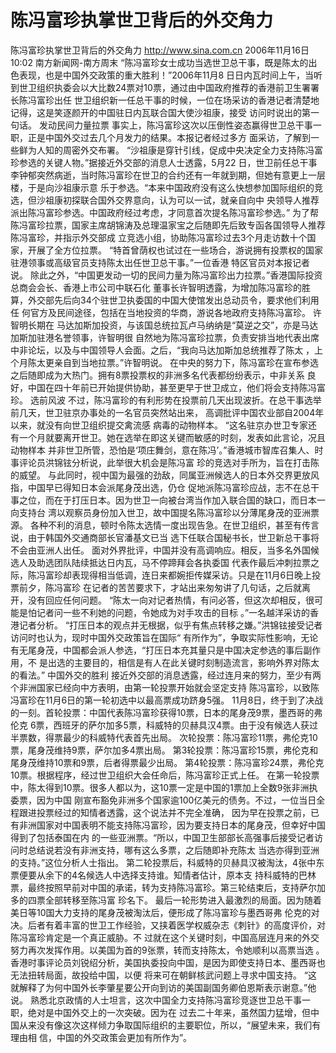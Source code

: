 # 陈冯富珍执掌世卫背后的外交角力

陈冯富珍执掌世卫背后的外交角力
http://www.sina.com.cn 2006年11月16日10:02 南方新闻网-南方周末
“陈冯富珍女士成功当选世卫总干事，既是陈太的出色表现，也是中国外交政策的重大胜利！”2006年11月8 日日内瓦时间上午，当听到世卫组织执委会以大比数24票对10票，通过由中国政府推荐的香港前卫生署署长陈冯富珍出任 世卫组织新一任总干事的时候，一位在场采访的香港记者清楚地记得，这是笑逐颜开的中国驻日内瓦联合国大使沙祖康，接受 访问时说出的第一句话。
发动民间力量拉票
事实上，陈冯富珍这次以压倒性姿态赢得世卫总干事一职，正是中国外交过去几个月发力的结果。本报记者经过多方 面采访，了解到一些鲜为人知的周密外交布署。
“沙祖康是穿针引线，促成中央决定全力支持陈冯富珍参选的关键人物。”据接近外交部的消息人士透露，5月22 日，世卫前任总干事李钟郁突然病逝，当时陈冯富珍在世卫的合约还有一年就到期，但她有意更上一层楼，于是向沙祖康示意 乐于参选。“本来中国政府没有这么快想参加国际组织的竞选，但沙祖康初探联合国外交界意向，认为可以一试，就亲自向中 央领导人推荐派出陈冯富珍参选。中国政府经过考虑，才同意首次提名陈冯富珍参选。”
为了帮陈冯富珍拉票，国家主席胡锦涛及总理温家宝之后随即先后致专函各国领导人推荐陈冯富珍，并指示外交部成 立竞选小组，协助陈冯富珍过去3个月走访数十个国家，开展了全方位拉票。
“特首曾荫权也试过在一些场合，游说拥有投票权的国家驻港领事或高级官员支持陈太出任世卫总干事。”一位香港 特区官员对本报记者说。
除此之外，“中国更发动一切的民间力量为陈冯富珍出力拉票。”香港国际投资总商会会长、香港上市公司中联石化 董事长许智明透露，为增加陈冯富珍的胜算，外交部先后向34个驻世卫执委国的中国大使馆发出总动员令，要求他们利用任 何官方及民间途径，包括在当地投资的华商，游说各地政府支持陈冯富珍。
许智明长期在
马达加斯加投资，与该国总统拉瓦卢马纳纳是“莫逆之交”，亦是马达加斯加驻港名誉领事，许智明很 自然地为陈冯富珍拉票，负责安排当地代表出席中非论坛，以及与中国领导人会面。之后，“我向马达加斯加总统推荐了陈太 ，上个月陈太更亲自到当地拉票。”许智明说。
在中央的努力下，陈冯富珍在宣布参选之后随即成为大热门。拥有8票投票权的非洲多名代表都纷纷表示，中非关系 良好，中国在四十年前已开始提供协助，甚至更早于世卫成立，他们将会支持陈冯富珍。
选前风波
不过，陈冯富珍的有利形势在投票前几天出现波折。在总干事选举前几天，世卫驻京办事处的一名官员突然站出来， 高调批评中国农业部自2004年以来，就没有向世卫组织提交禽流感
病毒的动物样本。
“这名驻京办世卫专家还有一个月就要离开世卫。她在选举在即这关键而敏感的时刻，发表如此言论，况且动物样本 并非世卫所管，恐怕是‘项庄舞剑，意在陈冯’。”香港城市智库召集人、时事评论员洪锦铉分析说，此举很大机会是陈冯富 珍的竞选对手所为，旨在打击陈的威望。
与此同时，视中国为最强的劲敌，同属亚洲候选人的日本外交界更放风指，中国早已得知日本会派尾身茂出选，仍仓 促地派陈冯富珍应战，志不在总干事之位，而在于打压日本。因为世卫一向被台湾当作加入联合国的缺口，而日本一向支持台 湾以观察员身份加入世卫，故中国提名陈冯富珍以分薄尾身茂的亚洲票源。
各种不利的消息，顿时令陈太选情一度出现告急。在世卫组织，甚至有传言说，由于韩国外交通商部长官潘基文已当 选下任联合国秘书长，世卫新总干事将不会由亚洲人出任。
面对外界批评，中国并没有高调响应。相反，当多名外国候选人及助选团队陆续抵达日内瓦，马不停蹄拜会各执委国 代表作最后冲刺拉票之际，陈冯富珍却表现得相当低调，连日来都婉拒传媒采访。只是在11月6日晚上投票前夕，陈冯富珍 在记者的苦苦要求下，才站出来匆匆讲了几句话，之后就离开，没有回应任何问题。
“陈太一向对记者热情，有问必答，但这次却相反，很可能是怕记者问一些不利她的问题，令她成为对手攻击的目标 。”一名越洋采访的香港记者分析。
“打压日本的观点并无根据，似乎有焦点转移之嫌。”洪锦铉接受记者访问时也认为，现时中国外交政策旨在国际“ 有所作为”，争取实际性影响，无论有无尾身茂，中国都会派人参选，“打压日本充其量只是中国决定参选的事后副作用，不 是出选的主要目的，相信是有人在此关键时刻制造流言，影响外界对陈太的看法。”
中国外交的胜利
接近外交部的消息透露，经过连月来的努力，至少有两个非洲国家已经向中方表明，由第一轮投票开始就会坚定支持 陈冯富珍，以致陈冯富珍在11月6日的第一轮初选中以最高票成功跻身5强。
11月8日，终于到了决战的一刻。首轮投票：中国代表陈冯富珍获得10票，日本的尾身茂9票，墨西哥的弗伦克 6票，西班牙的萨尔加多5票，科威特的贝赫具汉4票。由于没有候选人获过半票数，得票最少的科威特代表首先出局。
次轮投票：陈冯富珍11票，弗伦克10票，尾身茂维持9票，萨尔加多4票出局。
第3轮投票：陈冯富珍15票，弗伦克和尾身茂维持10票和9票，后者得票最少出局。
第4轮投票：陈冯富珍24票，弗伦克10票。根据程序，经过世卫组织大会任命后，陈冯富珍正式上任。
在第一轮投票中，陈太得到10票。很多人都以为，这10票一定是中国的1票加上全数9张非洲执委票，因为中国 刚宣布豁免非洲多个国家逾100亿美元的债务。不过，一位当日全程跟进投票经过的知情者透露，这个说法并不完全准确， 因为早在投票之前，已有非洲国家对中国表明不能支持陈冯富珍，因为要支持日本的尾身茂，但幸好中国得到了包括泰国在内 的一些亚洲票。“所以，中国卫生部部长高强事后接受记者访问时总结说若没有非洲支持，哪有这么多票，之后随即补充陈太 当选亦得到亚洲的支持。”这位分析人士指出。
第二轮投票后，科威特的贝赫具汉被淘汰，4张中东票便要从余下的4名候选人中选择支持谁。知情者估计，原本支 持科威特的巴林票，最终按照早前对中国的承诺，转为支持陈冯富珍。第三轮结束后，支持萨尔加多的四票全部转移至陈冯富 珍名下。
最后一轮形势进入最激烈的局面。因为随着美日等10国大力支持的尾身茂被淘汰后，便形成了陈冯富珍与墨西哥弗 伦克的对决。后者有着丰富的世卫工作经验，又挟着医学权威杂志《刺针》的高度评价，对陈冯富珍肯定是一个真正威胁。不 过就在这个关键时刻，中国高层连月来的外交努力再次发挥作用。以美国为首的9张票，转而支持陈太，令她顺利以高票当选 。
香港时事评论员刘锐绍分析，美国执委投向中国，是因为即使支持日本、墨西哥也无法扭转局面，故投给中国，以便 将来可在朝鲜核武问题上寻求中国支持。
“这就解释了为何中国外长李肇星要公开向到访的美国副国务卿伯恩斯表示谢意。”他说。
熟悉北京政情的人士坦言，这次中国全力支持陈冯富珍竞逐世卫总干事一职，绝对是中国外交上的一次突破。因为在 过去二十年来，虽然国力猛增，但中国从来没有像这次这样倾力争取国际组织的主要职位，所以，“展望未来，我们有理由相 信，中国的外交政策会更加有所作为”。

